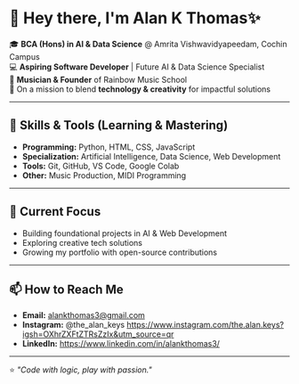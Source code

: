 # 👋 Hey there, I'm Alan K Thomas✨

🎓 **BCA (Hons) in AI & Data Science** @ Amrita Vishwavidyapeedam, Cochin Campus  
💻 **Aspiring Software Developer** | Future AI & Data Science Specialist  
🎹 **Musician & Founder** of Rainbow Music School  
🚀 On a mission to blend **technology & creativity** for impactful solutions  

---

## 🔧 Skills & Tools (Learning & Mastering)
- **Programming:** Python, HTML, CSS, JavaScript  
- **Specialization:** Artificial Intelligence, Data Science, Web Development  
- **Tools:** Git, GitHub, VS Code, Google Colab  
- **Other:** Music Production, MIDI Programming  

---

## 📌 Current Focus
- Building foundational projects in AI & Web Development  
- Exploring creative tech solutions  
- Growing my portfolio with open-source contributions  

---

## 📫 How to Reach Me
- **Email:** alankthomas3@gmail.com  
- **Instagram:** @the_alan_keys https://www.instagram.com/the.alan.keys?igsh=OXhrZXFtZTRsZzIx&utm_source=qr  
- **LinkedIn:** https://www.linkedin.com/in/alankthomas3/  

---

⭐ _"Code with logic, play with passion."_  


